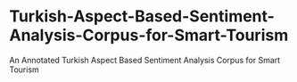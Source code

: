 # Turkish-Aspect-Based-Sentiment-Analysis-Corpus-for-Smart-Tourism
An Annotated Turkish Aspect Based Sentiment Analysis Corpus for Smart Tourism
